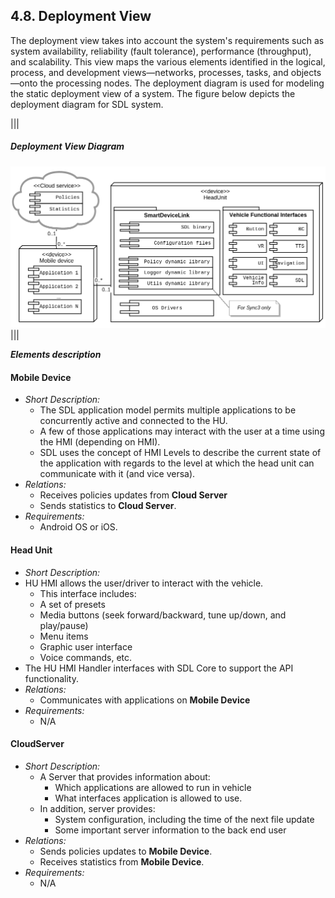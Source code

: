 ## 4.8. Deployment View

The deployment view takes into account the system's requirements such as system availability, reliability (fault tolerance), performance (throughput), and scalability. This view maps the various elements identified in the logical, process, and development views—networks, processes, tasks, and objects—onto the processing nodes.
The deployment diagram is used for modeling the static deployment view of a system.
The figure below depicts the deployment diagram for SDL system.

|||
##### Deployment View Diagram
![Deployment View](./assets/image24.png)
|||

***Elements description***

#### Mobile Device
  - *Short Description:*
    - The SDL application model permits multiple applications to be concurrently active and connected to the HU.
    - A few of those applications may interact with the user at a time using the HMI (depending on HMI). 
    - SDL uses the concept of HMI Levels to describe the current state of the application with regards to the level at which the head unit can communicate with it (and vice versa). 
  - *Relations:*
    - Receives policies updates from **Cloud Server**
    - Sends statistics to **Cloud Server**. 
  - *Requirements:*
    - Android OS or iOS. 

#### Head Unit
  - *Short Description:*
  - HU HMI allows the user/driver to interact with the vehicle.
    - This interface includes:
    - A set of presets
    - Media buttons (seek forward/backward, tune up/down, and play/pause)
    - Menu items
    - Graphic user interface
    - Voice commands, etc.
  - The HU HMI Handler interfaces with SDL Core to support the API functionality. 
  - *Relations:*
    - Communicates with applications on **Mobile Device**
  - *Requirements:*
    - N/A

#### CloudServer
  - *Short Description:*
    - A Server that provides information about:
      - Which applications are allowed to run in vehicle 
      - What interfaces application is allowed to use. 
    - In addition, server provides:
      - System configuration, including the time of the next file update
      - Some important server information to the back end user 
  - *Relations:*
    - Sends policies updates to **Mobile Device**.
    - Receives statistics from **Mobile Device**. 
  - *Requirements:*
    - N/A 
